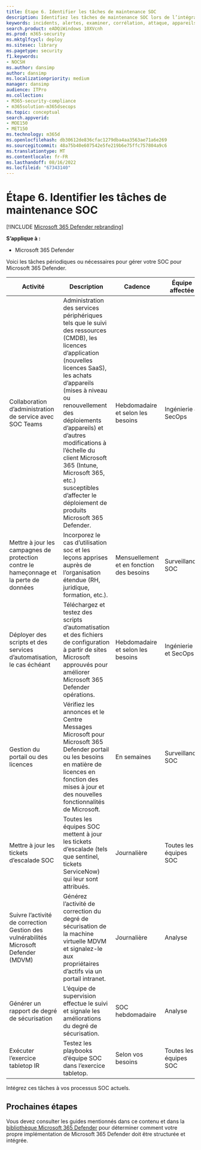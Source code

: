 ```yaml
---
title: Étape 6. Identifier les tâches de maintenance SOC
description: Identifiez les tâches de maintenance SOC lors de l’intégration de Microsoft 365 Defender dans vos opérations de sécurité.
keywords: incidents, alertes, examiner, corrélation, attaque, appareils, utilisateurs, identités, identité, boîte aux lettres, e-mail, 365, microsoft, m365, réponse aux incidents, cyberattaque, étendues, opérations de sécurité, soc
search.product: eADQiWindows 10XVcnh
ms.prod: m365-security
ms.mktglfcycl: deploy
ms.sitesec: library
ms.pagetype: security
f1.keywords:
- NOCSH
ms.author: dansimp
author: dansimp
ms.localizationpriority: medium
manager: dansimp
audience: ITPro
ms.collection:
- M365-security-compliance
- m365solution-m365dsecops
ms.topic: conceptual
search.appverid:
- MOE150
- MET150
ms.technology: m365d
ms.openlocfilehash: db30612de836cfac1279dba4aa3563ae71a6e269
ms.sourcegitcommit: 48a75b40e607542e5fe219b6e75ffc757804a9c6
ms.translationtype: MT
ms.contentlocale: fr-FR
ms.lasthandoff: 08/16/2022
ms.locfileid: "67343140"
---
```

# <a name="step-6-identify-soc-maintenance-tasks"></a>Étape 6. Identifier les tâches de maintenance SOC

[!INCLUDE [Microsoft 365 Defender rebranding](../includes/microsoft-defender.md)]

**S’applique à :**
- Microsoft 365 Defender

Voici les tâches périodiques ou nécessaires pour gérer votre SOC pour Microsoft 365 Defender.

|Activité|Description|Cadence|Équipe affectée|
|---|---|---|---|
|Collaboration d’administration de service avec SOC Teams|Administration des services périphériques tels que le suivi des ressources (CMDB), les licences d’application (nouvelles licences SaaS), les achats d’appareils (mises à niveau ou renouvellement des déploiements d’appareils) et d’autres modifications à l’échelle du client Microsoft 365 (Intune, Microsoft 365, etc.) susceptibles d’affecter le déploiement de produits Microsoft 365 Defender.|Hebdomadaire et selon les besoins|Ingénierie & SecOps|
|Mettre à jour les campagnes de protection contre le hameçonnage et la perte de données|Incorporez le cas d’utilisation soc et les leçons apprises auprès de l’organisation étendue (RH, juridique, formation, etc.).|Mensuellement et en fonction des besoins|Surveillance SOC|
|Déployer des scripts et des services d’automatisation, le cas échéant|Téléchargez et testez des scripts d’automatisation et des fichiers de configuration à partir de sites Microsoft approuvés pour améliorer Microsoft 365 Defender opérations.|Hebdomadaire et selon les besoins|Ingénierie et SecOps|
|Gestion du portail ou des licences|Vérifiez les annonces et le Centre Messages Microsoft pour Microsoft 365 Defender portail ou les besoins en matière de licences en fonction des mises à jour et des nouvelles fonctionnalités de Microsoft.|En semaines|Surveillance SOC|
|Mettre à jour les tickets d’escalade SOC|Toutes les équipes SOC mettent à jour les tickets d’escalade (tels que sentinel, tickets ServiceNow) qui leur sont attribués.|Journalière|Toutes les équipes SOC|
|Suivre l’activité de correction Gestion des vulnérabilités Microsoft Defender (MDVM)|Générez l’activité de correction du degré de sécurisation de la machine virtuelle MDVM et signalez-le aux propriétaires d’actifs via un portail intranet.|Journalière|Analyse|
|Générer un rapport de degré de sécurisation|L’équipe de supervision effectue le suivi et signale les améliorations du degré de sécurisation.|SOC hebdomadaire|Analyse|
|Exécuter l’exercice tabletop IR|Testez les playbooks d’équipe SOC dans l’exercice tabletop.|Selon vos besoins|Toutes les équipes SOC|

Intégrez ces tâches à vos processus SOC actuels.

## <a name="next-steps"></a>Prochaines étapes

Vous devez consulter les guides mentionnés dans ce contenu et dans la [bibliothèque Microsoft 365 Defender](/microsoft-365/security/defender) pour déterminer comment votre propre implémentation de Microsoft 365 Defender doit être structurée et intégrée.
